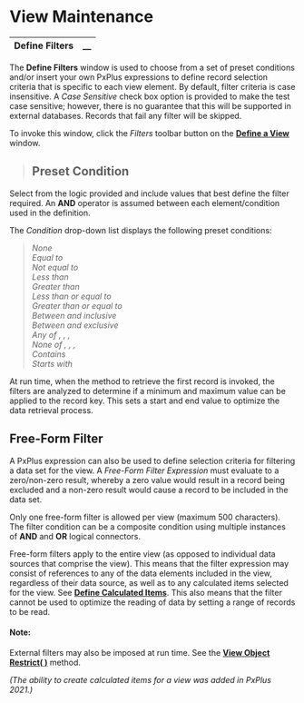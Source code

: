 # View Maintenance 

**Define Filters** |  **__**  
---|---  
  
The **Define Filters** window is used to choose from a set of preset conditions and/or insert your own PxPlus expressions to define record selection criteria that is specific to each view element. By default, filter criteria is case insensitive. A _Case Sensitive_ check box option is provided to make the test case sensitive; however, there is no guarantee that this will be supported in external databases. Records that fail any filter will be skipped.

To invoke this window, click the _Filters_ toolbar button on the **[Define a View](Define%20a%20View.md)** window.

> ## Preset Condition

Select from the logic provided and include values that best define the filter required. An **AND** operator is assumed between each element/condition used in the definition.

The _Condition_ drop-down list displays the following preset conditions:

> _None  
>  Equal to <Value1>  
>  Not equal to <Value1>  
>  Less than <Value1>  
>  Greater than <Value1>  
>  Less than or equal to <Value1>  
>  Greater than or equal to <Value1>  
>  Between <Value1> and <Value2> inclusive  
>  Between <Value1> and <Value2> exclusive  
>  Any of <Value1>, <Value2>, <Value3>,   
>  None of <Value1>, <Value2>, <Value3>,   
>  Contains <Value1>  
>  Starts with <Value1>_

At run time, when the method to retrieve the first record is invoked, the filters are analyzed to determine if a minimum and maximum value can be applied to the record key. This sets a start and end value to optimize the data retrieval process.

## Free-Form Filter

A PxPlus expression can also be used to define selection criteria for filtering a data set for the view. A _Free-Form Filter Expression_ must evaluate to a zero/non-zero result, whereby a zero value would result in a record being excluded and a non-zero result would cause a record to be included in the data set.

Only one free-form filter is allowed per view (maximum 500 characters). The filter condition can be a composite condition using multiple instances of **AND** and **OR** logical connectors.

Free-form filters apply to the entire view (as opposed to individual data sources that comprise the view). This means that the filter expression may consist of references to any of the data elements included in the view, regardless of their data source, as well as to any calculated items selected for the view. See **[Define Calculated Items](Define%20Calculated%20Items.md)**. This also means that the filter cannot be used to optimize the reading of data by setting a range of records to be read.

#### **Note:**  
External filters may also be imposed at run time. See the **[View Object Restrict( )](../Accessing%20View%20Data/Overview.md)** method.

_(The ability to create calculated items for a view was added in PxPlus 2021.)_
